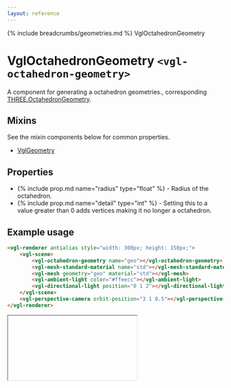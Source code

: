 ```yaml
---
layout: reference
---
```

{% include breadcrumbs/geometries.md %} VglOctahedronGeometry
# VglOctahedronGeometry `<vgl-octahedron-geometry>`
A component for generating a octahedron geometries., corresponding [THREE.OctahedronGeometry](https://threejs.org/docs/index.html#api/geometries/OctahedronGeometry).
## Mixins
See the mixin components below for common properties.
* [VglGeometry](vgl-geometry)

## Properties
* {% include prop.md name="radius" type="float" %} - Radius of the octahedron.
* {% include prop.md name="detail" type="int" %} - Setting this to a value greater than 0 adds vertices making it no longer a octahedron.

## Example usage
```html
<vgl-renderer antialias style="width: 300px; height: 150px;">
    <vgl-scene>
        <vgl-octahedron-geometry name="geo"></vgl-octahedron-geometry>
        <vgl-mesh-standard-material name="std"></vgl-mesh-standard-material>
        <vgl-mesh geometry="geo" material="std"></vgl-mesh>
        <vgl-ambient-light color="#ffeecc"></vgl-ambient-light>
        <vgl-directional-light position="0 1 2"></vgl-directional-light>
    </vgl-scene>
    <vgl-perspective-camera orbit-position="3 1 0.5"></vgl-perspective-camera>
</vgl-renderer>
```
<div class="vgl-example"><iframe class="vgl-example__content" srcdoc="
    <style>
        body {
            margin: 0;
            overflow: hidden;
        }
        .vgl-canvas {
            height: 100vh;
        }
    </style>
    <vgl-renderer antialias class='vgl-canvas'>
        <vgl-scene>
            <vgl-octahedron-geometry name='geo'></vgl-octahedron-geometry>
            <vgl-mesh-standard-material name='std'></vgl-mesh-standard-material>
            <vgl-mesh geometry='geo' material='std'></vgl-mesh>
            <vgl-ambient-light color='#ffeecc'></vgl-ambient-light>
            <vgl-directional-light position='0 1 2'></vgl-directional-light>
        </vgl-scene>
        <vgl-perspective-camera orbit-position='3 1 0.5'></vgl-perspective-camera>
    </vgl-renderer>
    <script src='../js/vue.min.js'></script>
    <script src='../js/three.min.js'></script>
    <script src='../js/vue-gl.js'></script>
    <script>
        Object.keys(VueGL).forEach(function(name) {
            Vue.component(name, VueGL[name]);
        });
        const vm = new Vue({
            el: '.vgl-canvas'
        });
    </script>
"></iframe></div>
<script src="https://unpkg.com/srcdoc-polyfill@1.0.0/srcdoc-polyfill.min.js"></script>

